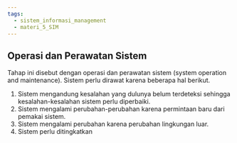```yaml
---
tags:
  - sistem_informasi_management
  - materi_5_SIM
---
```

## Operasi dan Perawatan Sistem

Tahap ini disebut dengan operasi dan perawatan sistem (system operation and maintenance). Sistem perlu dirawat karena beberapa hal berikut.
1. Sistem mengandung kesalahan yang dulunya belum terdeteksi sehingga kesalahan-kesalahan sistem perlu diperbaiki.
2. Sistem mengalami perubahan-perubahan karena permintaan baru dari pemakai sistem.
3. Sistem mengalami perubahan karena perubahan lingkungan luar.
4. Sistem perlu ditingkatkan